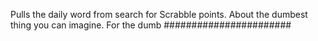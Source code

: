 Pulls the daily word from search for Scrabble points. About the dumbest thing you can imagine. For the dumb #######################
